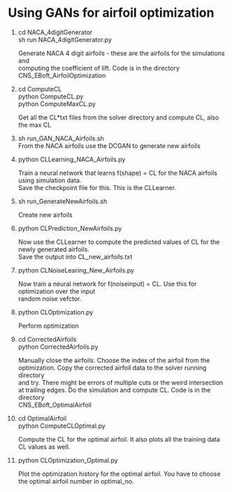 # Using GANs for airfoil optimization 

1. cd NACA_4digitGenerator    
   sh run NACA_4digitGenerator.py    

   Generate NACA 4 digit airfoils - these are the airfoils for the simulations and  
   computing the coefficient of lift. Code is in the directory CNS_EBoft_AirfoilOptimization 

2. cd ComputeCL    
   python ComputeCL.py    
   python ComputeMaxCL.py    

   Get all the CL*txt files from the solver directory and compute CL, also the max CL    

3. sh run_GAN_NACA_Airfoils.sh    
   From the NACA airfoils use the DCGAN to generate new airfoils    

4. python CLLearning_NACA_Airfoils.py    

   Train a neural network that learns f(shape) = CL for the NACA airfoils using simulation data.    
   Save the checkpoint file for this. This is the CLLearner.    

4. sh run_GenerateNewAirfoils.sh   

   Create new airfoils   
5. python CLPrediction_NewAirfoils.py   

   Now use the CLLearner to compute the predicted values of CL for the newly generated airfoils.   
   Save the output into CL_new_airfoils.txt   

6. python CLNoiseLearing_New_Airfoils.py    

   Now train a neural network for f(noiseinput) = CL. Use this for optimization over the input   
   random noise vefctor.   

7. python CLOptimization.py   

   Perform optimization   

8. cd CorrectedAirfoils   
   python CorrectedAirfoils.py   

   Manually close the airfoils. Choose the index of the airfoil from the optimization. Copy the corrected  airfoil data to the solver running directory   
   and try. There might be errors of multiple cuts or the weird intersection at trailing edges. Do the simulation and compute CL. Code is in the directory   
   CNS_EBoft_OptimalAirfoil   

9. cd OptimalAirfoil    
   python ComputeCLOptimal.py   
   
   Compute the CL for the optimal airfoil. It also plots all the training data CL values as well.   

10. python CLOptimization_Optimal.py   
 
    Plot the optimization history for the optimal airfoil. You have to choose the optimal airfoil number in optimal_no.   

